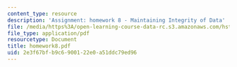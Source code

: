 ```yaml
---
content_type: resource
description: 'Assignment: homework 8 - Maintaining Integrity of Data'
file: /media/https%3A/open-learning-course-data-rc.s3.amazonaws.com/hst-952-computing-for-biomedical-scientists-fall-2002/2e3f67bfb9c6900122e0a51ddc79ed96_homework8.pdf
file_type: application/pdf
resourcetype: Document
title: homework8.pdf
uid: 2e3f67bf-b9c6-9001-22e0-a51ddc79ed96
---
```

